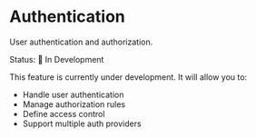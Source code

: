 # Authentication

User authentication and authorization.

Status: 🚧 In Development

This feature is currently under development. It will allow you to:
- Handle user authentication
- Manage authorization rules
- Define access control
- Support multiple auth providers
